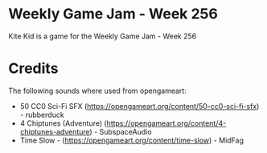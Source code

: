 # Weekly Game Jam - Week 256
Kite Kid is a game for the Weekly Game Jam - Week 256

# Credits
The following sounds where used from opengameart:

- 50 CC0 Sci-Fi SFX (https://opengameart.org/content/50-cc0-sci-fi-sfx) - rubberduck
- 4 Chiptunes (Adventure) (https://opengameart.org/content/4-chiptunes-adventure) - SubspaceAudio
- Time Slow - (https://opengameart.org/content/time-slow) - MidFag